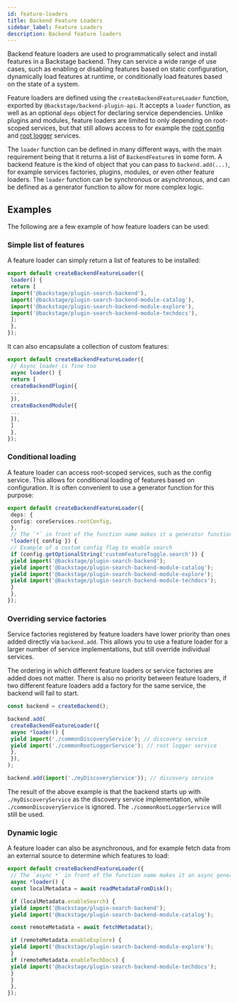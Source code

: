 ```yaml
---
id: feature-loaders
title: Backend Feature Loaders
sidebar_label: Feature Loaders
description: Backend feature loaders
---
```


Backend feature loaders are used to programmatically select and install features in a Backstage backend. They can service a wide range of use cases, such as enabling or disabling features based on static configuration, dynamically load features at runtime, or conditionally load features based on the state of a system.

Feature loaders are defined using the `createBackendFeatureLoader` function, exported by `@backstage/backend-plugin-api`. It accepts a `loader` function, as well as an optional `deps` object for declaring service dependencies. Unlike plugins and modules, feature loaders are limited to only depending on root-scoped services, but that still allows access to for example the [root config](../core-services/root-config.md) and [root logger](../core-services/root-logger.md) services.

The `loader` function can be defined in many different ways, with the main requirement being that it returns a list of `BackendFeature`s in some form. A backend feature is the kind of object that you can pass to `backend.add(...)`, for example services factories, plugins, modules, or even other feature loaders. The `loader` function can be synchronous or asynchronous, and can be defined as a generator function to allow for more complex logic.

## Examples

The following are a few example of how feature loaders can be used:

### Simple list of features

A feature loader can simply return a list of features to be installed:

```ts
export default createBackendFeatureLoader({
 loader() {
 return [
 import('@backstage/plugin-search-backend'),
 import('@backstage/plugin-search-backend-module-catalog'),
 import('@backstage/plugin-search-backend-module-explore'),
 import('@backstage/plugin-search-backend-module-techdocs'),
 ];
 },
});
```

It can also encapsulate a collection of custom features:

```ts
export default createBackendFeatureLoader({
 // Async loader is fine too
 async loader() {
 return [
 createBackendPlugin({
 ...
 }),
 createBackendModule({
 ...
 }),
 ]
 },
});
```

### Conditional loading

A feature loader can access root-scoped services, such as the config service. This allows for conditional loading of features based on configuration. It is often convenient to use a generator function for this purpose:

```ts
export default createBackendFeatureLoader({
 deps: {
 config: coreServices.rootConfig,
 },
 // The `*` in front of the function name makes it a generator function
 *loader({ config }) {
 // Example of a custom config flag to enable search
 if (config.getOptionalString('customFeatureToggle.search')) {
 yield import('@backstage/plugin-search-backend');
 yield import('@backstage/plugin-search-backend-module-catalog');
 yield import('@backstage/plugin-search-backend-module-explore');
 yield import('@backstage/plugin-search-backend-module-techdocs');
 }
 },
});
```

### Overriding service factories

Service factories registered by feature loaders have lower priority than ones added directly via `backend.add`. This allows you to use a feature loader for a larger number of service implementations, but still override individual services.

The ordering in which different feature loaders or service factories are added does not matter. There is also no priority between feature loaders, if two different feature loaders add a factory for the same service, the backend will fail to start.

```ts
const backend = createBackend();

backend.add(
 createBackendFeatureLoader({
 async *loader() {
 yield import('./commonDiscoveryService'); // discovery service
 yield import('./commonRootLoggerService'); // root logger service
 },
 }),
);

backend.add(import('./myDiscoveryService')); // discovery service
```

The result of the above example is that the backend starts up with `./myDiscoveryService` as the discovery service implementation, while `./commonDiscoveryService` is ignored. The `./commonRootLoggerService` will still be used.

### Dynamic logic

A feature loader can also be asynchronous, and for example fetch data from an external source to determine which features to load:

```ts
export default createBackendFeatureLoader({
 // The `async *` in front of the function name makes it an async generator function.
 async *loader() {
 const localMetadata = await readMetadataFromDisk();

 if (localMetadata.enableSearch) {
 yield import('@backstage/plugin-search-backend');
 yield import('@backstage/plugin-search-backend-module-catalog');

 const remoteMetadata = await fetchMetadata();

 if (remoteMetadata.enableExplore) {
 yield import('@backstage/plugin-search-backend-module-explore');
 }
 if (remoteMetadata.enableTechDocs) {
 yield import('@backstage/plugin-search-backend-module-techdocs');
 }
 }
 },
});
```
